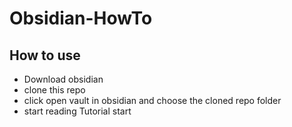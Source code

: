 # Obsidian-HowTo

## How to use
- Download obsidian
- clone this repo
- click open vault in obsidian and choose the cloned repo folder
- start reading Tutorial start
